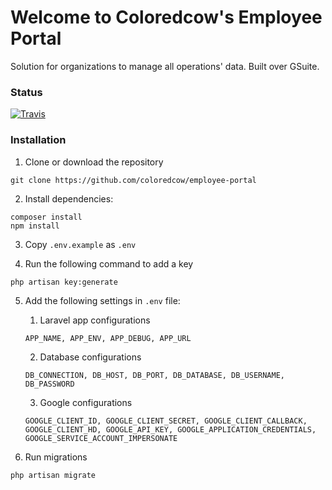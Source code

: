 # Welcome to Coloredcow's Employee Portal

Solution for organizations to manage all operations' data. Built over GSuite.

### Status

[![Travis](https://img.shields.io/travis/ColoredCow/employee-portal.svg?style=for-the-badge)](https://travis-ci.org/ColoredCow/employee-portal)


### Installation
1. Clone or download the repository
```
git clone https://github.com/coloredcow/employee-portal
```

2. Install dependencies:
```
composer install
npm install
```

3. Copy `.env.example` as `.env`

4. Run the following command to add a key
```
php artisan key:generate
```
5. Add the following settings in `.env` file:
    1. Laravel app configurations
    ```
    APP_NAME, APP_ENV, APP_DEBUG, APP_URL
    ```

    2. Database configurations
    ```
    DB_CONNECTION, DB_HOST, DB_PORT, DB_DATABASE, DB_USERNAME, DB_PASSWORD
    ```

    3. Google configurations
    ```
    GOOGLE_CLIENT_ID, GOOGLE_CLIENT_SECRET, GOOGLE_CLIENT_CALLBACK, GOOGLE_CLIENT_HD, GOOGLE_API_KEY, GOOGLE_APPLICATION_CREDENTIALS, GOOGLE_SERVICE_ACCOUNT_IMPERSONATE
    ```

6. Run migrations
```
php artisan migrate
```
